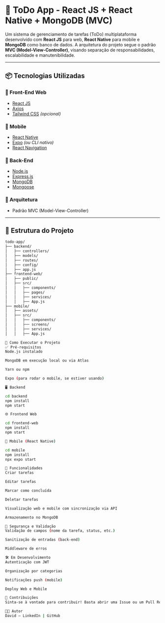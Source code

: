 # 📝 ToDo App - React JS + React Native + MongoDB (MVC)

Um sistema de gerenciamento de tarefas (ToDo) multiplataforma desenvolvido com **React JS** para web, **React Native** para mobile e **MongoDB** como banco de dados. A arquitetura do projeto segue o padrão **MVC (Model-View-Controller)**, visando separação de responsabilidades, escalabilidade e manutenibilidade.

---

## 📦 Tecnologias Utilizadas

### 🔹 Front-End Web
- [React JS](https://reactjs.org/)
- [Axios](https://axios-http.com/)
- [Tailwind CSS](https://tailwindcss.com/) *(opcional)*

### 🔹 Mobile
- [React Native](https://reactnative.dev/)
- [Expo](https://expo.dev/) *(ou CLI nativo)*
- [React Navigation](https://reactnavigation.org/)

### 🔹 Back-End
- [Node.js](https://nodejs.org/)
- [Express.js](https://expressjs.com/)
- [MongoDB](https://www.mongodb.com/)
- [Mongoose](https://mongoosejs.com/)

### 🔹 Arquitetura
- Padrão MVC (Model-View-Controller)

---

## 📂 Estrutura do Projeto

```bash
todo-app/
├── backend/
│   ├── controllers/
│   ├── models/
│   ├── routes/
│   ├── config/
│   ├── app.js
├── frontend-web/
│   ├── public/
│   ├── src/
│   │   ├── components/
│   │   ├── pages/
│   │   ├── services/
│   │   ├── App.js
├── mobile/
│   ├── assets/
│   ├── src/
│   │   ├── components/
│   │   ├── screens/
│   │   ├── services/
│   │   ├── App.js

🚀 Como Executar o Projeto
✅ Pré-requisitos
Node.js instalado

MongoDB em execução local ou via Atlas

Yarn ou npm

Expo (para rodar o mobile, se estiver usando)

🖥️ Backend

cd backend
npm install
npm start

🌐 Frontend Web

cd frontend-web
npm install
npm start

📱 Mobile (React Native)

cd mobile
npm install
npx expo start

🧠 Funcionalidades
Criar tarefas

Editar tarefas

Marcar como concluída

Deletar tarefas

Visualização web e mobile com sincronização via API

Armazenamento no MongoDB

🔐 Segurança e Validação
Validação de campos (nome da tarefa, status, etc.)

Sanitização de entradas (back-end)

Middleware de erros

🛠️ Em Desenvolvimento
Autenticação com JWT

Organização por categorias

Notificações push (mobile)

Deploy Web e Mobile

🤝 Contribuições
Sinta-se à vontade para contribuir! Basta abrir uma Issue ou um Pull Request com sua proposta.

👨‍💻 Autor
David — LinkedIn | GitHub



